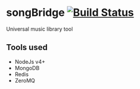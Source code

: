 # songBridge [![Build Status](https://travis-ci.org/pakokrew/songBridge.svg?branch=master)](https://travis-ci.org/pakokrew/songBridge)

Universal music library tool

## Tools used
- NodeJs v4+
- MongoDB
- Redis
- ZeroMQ